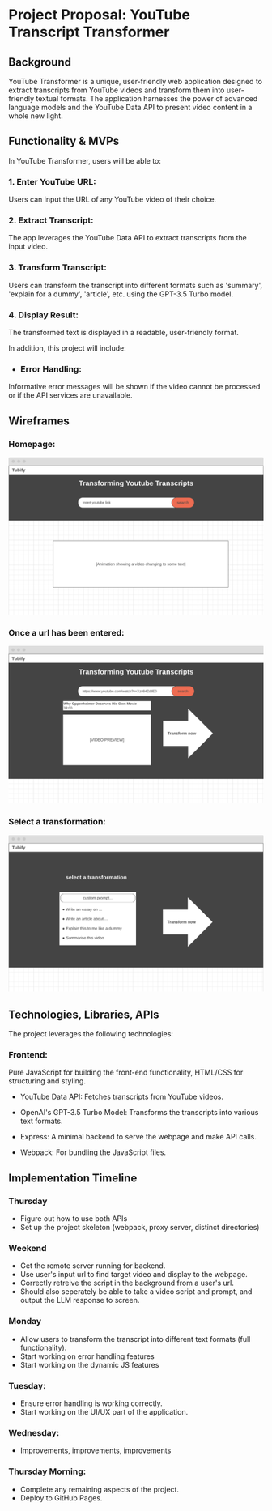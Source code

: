# Project Proposal: YouTube Transcript Transformer
## Background
YouTube Transformer is a unique, user-friendly web application designed to extract transcripts from YouTube videos and transform them into user-friendly textual formats. The application harnesses the power of advanced language models and the YouTube Data API to present video content in a whole new light.

## Functionality & MVPs
In YouTube Transformer, users will be able to:

### 1. Enter YouTube URL: 
 Users can input the URL of any YouTube video of their choice.

### 2. Extract Transcript: 
The app leverages the YouTube Data API to extract transcripts from the input video.

### 3. Transform Transcript: 
Users can transform the transcript into different formats such as 'summary', 'explain for a dummy', 'article', etc. using the GPT-3.5 Turbo model.

### 4. Display Result: 
The transformed text is displayed in a readable, user-friendly format.

In addition, this project will include:

- ### Error Handling: 
Informative error messages will be shown if the video cannot be processed or if the API services are unavailable.


## Wireframes

### Homepage: 
<img src='./assets/image.png'> </img>

### Once a url has been entered:
<img src='./assets/image-1.png'> </img>

### Select a transformation:
<img src='./assets/image-2.png'> </img>

## Technologies, Libraries, APIs
The project leverages the following technologies:

### Frontend: 
Pure JavaScript for building the front-end functionality, HTML/CSS for structuring and styling.

- YouTube Data API: Fetches transcripts from YouTube videos.

- OpenAI's GPT-3.5 Turbo Model: Transforms the transcripts into various text formats.

- Express: A minimal backend to serve the webpage and make API calls.

- Webpack: For bundling the JavaScript files.

## Implementation Timeline

### Thursday 
- Figure out how to use both APIs 
- Set up the project skeleton (webpack, proxy server, distinct directories)

### Weekend 
- Get the remote server running for backend. 
- Use user's input url to find target video and display to the webpage. 
- Correctly retreive the script in the background from a user's url.
- Should also seperately be able to take a video script and prompt, and output the LLM response to screen.

### Monday
- Allow users to transform the transcript into different text formats (full functionality).
- Start working on error handling features
- Start working on the dynamic JS features

### Tuesday: 
- Ensure error handling is working correctly. 
- Start working on the UI/UX part of the application.

### Wednesday: 
- Improvements, improvements, improvements

### Thursday Morning: 
- Complete any remaining aspects of the project. 
- Deploy to GitHub Pages.